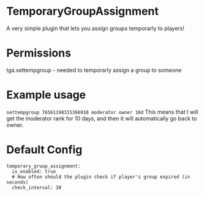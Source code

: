 # TemporaryGroupAssignment
A very simple plugin that lets you assign groups temporarly to players!
# Permissions
tga.settempgroup - needed to temporarly assign a group to someone
# Example usage
`settempgroup 76561198315366910 moderator owner 10d`
This means that I will get the moderator rank for 10 days, and then it will automatically go back to owner.
# Default Config
```
temporary_gruop_assignment:
  is_enabled: true
  # How often should the plugin check if player's group expired (in seconds)
  check_interval: 30
```
